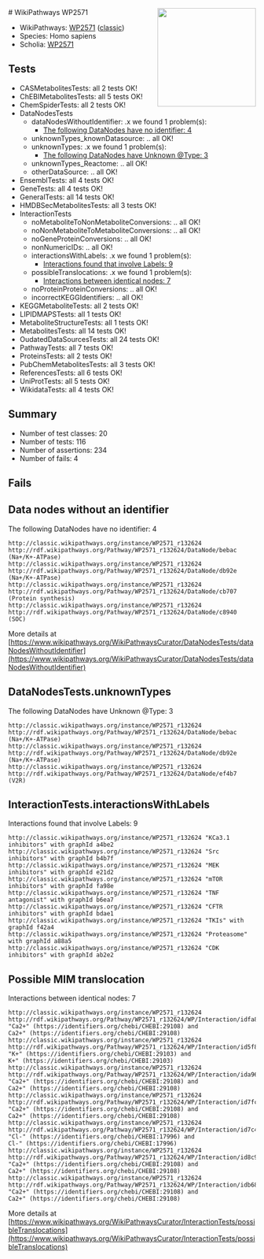 <img style="float: right; width: 200px" src="https://upload.wikimedia.org/wikipedia/commons/thumb/8/83/Wplogo_with_text_500.png/640px-Wplogo_with_text_500.png" />
# WikiPathways WP2571

* WikiPathways: [WP2571](https://wikipathways.org/pathways/WP2571) ([classic](https://classic.wikipathways.org/instance/WP2571))
* Species: Homo sapiens
* Scholia: [WP2571](https://scholia.toolforge.org/wikipathways/WP2571)
## Tests
* CASMetabolitesTests: all 2 tests OK!
* ChEBIMetabolitesTests: all 5 tests OK!
* ChemSpiderTests: all 2 tests OK!
* DataNodesTests
    * dataNodesWithoutIdentifier: .x we found 1 problem(s):
        * [The following DataNodes have no identifier: 4](#d2d32fa3)
    * unknownTypes_knownDatasource: .. all OK!
    * unknownTypes: .x we found 1 problem(s):
        * [The following DataNodes have Unknown @Type: 3](#839973e1)
    * unknownTypes_Reactome: .. all OK!
    * otherDataSource: .. all OK!
* EnsemblTests: all 4 tests OK!
* GeneTests: all 4 tests OK!
* GeneralTests: all 14 tests OK!
* HMDBSecMetabolitesTests: all 3 tests OK!
* InteractionTests
    * noMetaboliteToNonMetaboliteConversions: .. all OK!
    * noNonMetaboliteToMetaboliteConversions: .. all OK!
    * noGeneProteinConversions: .. all OK!
    * nonNumericIDs: .. all OK!
    * interactionsWithLabels: .x we found 1 problem(s):
        * [Interactions found that involve Labels: 9](#630d2680)
    * possibleTranslocations: .x we found 1 problem(s):
        * [Interactions between identical nodes: 7](#1c11820c)
    * noProteinProteinConversions: .. all OK!
    * incorrectKEGGIdentifiers: .. all OK!
* KEGGMetaboliteTests: all 2 tests OK!
* LIPIDMAPSTests: all 1 tests OK!
* MetaboliteStructureTests: all 1 tests OK!
* MetabolitesTests: all 14 tests OK!
* OudatedDataSourcesTests: all 24 tests OK!
* PathwayTests: all 7 tests OK!
* ProteinsTests: all 2 tests OK!
* PubChemMetabolitesTests: all 3 tests OK!
* ReferencesTests: all 6 tests OK!
* UniProtTests: all 5 tests OK!
* WikidataTests: all 4 tests OK!


## Summary

* Number of test classes: 20
* Number of tests: 116
* Number of assertions: 234
* Number of fails: 4

## Fails

<a name="d2d32fa3" />

## Data nodes without an identifier

The following DataNodes have no identifier: 4
```
http://classic.wikipathways.org/instance/WP2571_r132624 http://rdf.wikipathways.org/Pathway/WP2571_r132624/DataNode/bebac (Na+/K+-ATPase)
http://classic.wikipathways.org/instance/WP2571_r132624 http://rdf.wikipathways.org/Pathway/WP2571_r132624/DataNode/db92e (Na+/K+-ATPase)
http://classic.wikipathways.org/instance/WP2571_r132624 http://rdf.wikipathways.org/Pathway/WP2571_r132624/DataNode/cb707 (Protein synthesis)
http://classic.wikipathways.org/instance/WP2571_r132624 http://rdf.wikipathways.org/Pathway/WP2571_r132624/DataNode/c8940 (SOC)
```

More details at [https://www.wikipathways.org/WikiPathwaysCurator/DataNodesTests/dataNodesWithoutIdentifier](https://www.wikipathways.org/WikiPathwaysCurator/DataNodesTests/dataNodesWithoutIdentifier)

<a name="839973e1" />

## DataNodesTests.unknownTypes

The following DataNodes have Unknown @Type: 3
```
http://classic.wikipathways.org/instance/WP2571_r132624 http://rdf.wikipathways.org/Pathway/WP2571_r132624/DataNode/bebac (Na+/K+-ATPase)
http://classic.wikipathways.org/instance/WP2571_r132624 http://rdf.wikipathways.org/Pathway/WP2571_r132624/DataNode/db92e (Na+/K+-ATPase)
http://classic.wikipathways.org/instance/WP2571_r132624 http://rdf.wikipathways.org/Pathway/WP2571_r132624/DataNode/ef4b7 (V2R)
```

<a name="630d2680" />

## InteractionTests.interactionsWithLabels

Interactions found that involve Labels: 9
```
http://classic.wikipathways.org/instance/WP2571_r132624 "KCa3.1 
inhibitors" with graphId a4be2
http://classic.wikipathways.org/instance/WP2571_r132624 "Src inhibitors" with graphId b4b7f
http://classic.wikipathways.org/instance/WP2571_r132624 "MEK inhibitors" with graphId e21d2
http://classic.wikipathways.org/instance/WP2571_r132624 "mTOR inhibitors" with graphId fa98e
http://classic.wikipathways.org/instance/WP2571_r132624 "TNF 
antagonist" with graphId b6ea7
http://classic.wikipathways.org/instance/WP2571_r132624 "CFTR 
inhibitors" with graphId bdae1
http://classic.wikipathways.org/instance/WP2571_r132624 "TKIs" with graphId f42a4
http://classic.wikipathways.org/instance/WP2571_r132624 "Proteasome" with graphId a88a5
http://classic.wikipathways.org/instance/WP2571_r132624 "CDK inhibitors" with graphId ab2e2
```

<a name="1c11820c" />

## Possible MIM translocation

Interactions between identical nodes: 7
```
http://classic.wikipathways.org/instance/WP2571_r132624 http://rdf.wikipathways.org/Pathway/WP2571_r132624/WP/Interaction/idfa8d6531 "Ca2+" (https://identifiers.org/chebi/CHEBI:29108) and 
Ca2+" (https://identifiers.org/chebi/CHEBI:29108)
http://classic.wikipathways.org/instance/WP2571_r132624 http://rdf.wikipathways.org/Pathway/WP2571_r132624/WP/Interaction/id5f88598d "K+" (https://identifiers.org/chebi/CHEBI:29103) and 
K+" (https://identifiers.org/chebi/CHEBI:29103)
http://classic.wikipathways.org/instance/WP2571_r132624 http://rdf.wikipathways.org/Pathway/WP2571_r132624/WP/Interaction/ida96588c8 "Ca2+" (https://identifiers.org/chebi/CHEBI:29108) and 
Ca2+" (https://identifiers.org/chebi/CHEBI:29108)
http://classic.wikipathways.org/instance/WP2571_r132624 http://rdf.wikipathways.org/Pathway/WP2571_r132624/WP/Interaction/id7fcc89a9 "Ca2+" (https://identifiers.org/chebi/CHEBI:29108) and 
Ca2+" (https://identifiers.org/chebi/CHEBI:29108)
http://classic.wikipathways.org/instance/WP2571_r132624 http://rdf.wikipathways.org/Pathway/WP2571_r132624/WP/Interaction/id7c4bbde6 "Cl-" (https://identifiers.org/chebi/CHEBI:17996) and 
Cl-" (https://identifiers.org/chebi/CHEBI:17996)
http://classic.wikipathways.org/instance/WP2571_r132624 http://rdf.wikipathways.org/Pathway/WP2571_r132624/WP/Interaction/id8c9cef96 "Ca2+" (https://identifiers.org/chebi/CHEBI:29108) and 
Ca2+" (https://identifiers.org/chebi/CHEBI:29108)
http://classic.wikipathways.org/instance/WP2571_r132624 http://rdf.wikipathways.org/Pathway/WP2571_r132624/WP/Interaction/idb687c214 "Ca2+" (https://identifiers.org/chebi/CHEBI:29108) and 
Ca2+" (https://identifiers.org/chebi/CHEBI:29108)
```

More details at [https://www.wikipathways.org/WikiPathwaysCurator/InteractionTests/possibleTranslocations](https://www.wikipathways.org/WikiPathwaysCurator/InteractionTests/possibleTranslocations)

